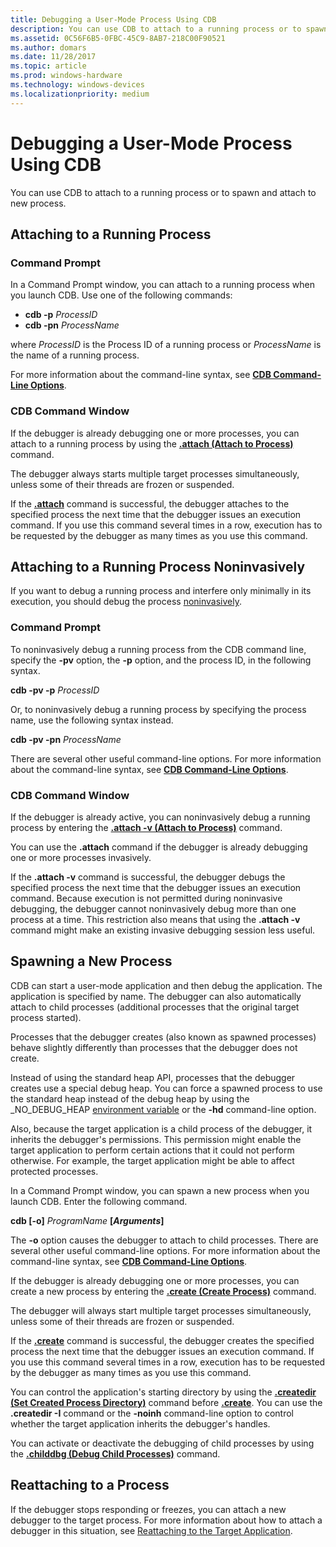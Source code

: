```yaml
---
title: Debugging a User-Mode Process Using CDB
description: You can use CDB to attach to a running process or to spawn and attach to new process.
ms.assetid: 0C56F6B5-0FBC-45C9-8AB7-218C00F90521
ms.author: domars
ms.date: 11/28/2017
ms.topic: article
ms.prod: windows-hardware
ms.technology: windows-devices
ms.localizationpriority: medium
---
```


# <span id="debugger.debugging_a_user-mode_process_using_cdb"></span>Debugging a User-Mode Process Using CDB


You can use CDB to attach to a running process or to spawn and attach to new process.

## <span id="Attaching_to_a_Running_Process"></span><span id="attaching_to_a_running_process"></span><span id="ATTACHING_TO_A_RUNNING_PROCESS"></span>Attaching to a Running Process


### <span id="command_prompt1"></span><span id="COMMAND_PROMPT1"></span>Command Prompt

In a Command Prompt window, you can attach to a running process when you launch CDB. Use one of the following commands:

-   **cdb -p** *ProcessID*
-   **cdb -pn** *ProcessName*

where *ProcessID* is the Process ID of a running process or *ProcessName* is the name of a running process.

For more information about the command-line syntax, see [**CDB Command-Line Options**](cdb-command-line-options.md).

### <span id="cdb_command_window1"></span><span id="CDB_COMMAND_WINDOW1"></span>CDB Command Window

If the debugger is already debugging one or more processes, you can attach to a running process by using the [**.attach (Attach to Process)**](-attach--attach-to-process-.md) command.

The debugger always starts multiple target processes simultaneously, unless some of their threads are frozen or suspended.

If the [**.attach**](-attach--attach-to-process-.md) command is successful, the debugger attaches to the specified process the next time that the debugger issues an execution command. If you use this command several times in a row, execution has to be requested by the debugger as many times as you use this command.

## <span id="Attaching_to_a_Running_Process_Noninvasively"></span><span id="attaching_to_a_running_process_noninvasively"></span><span id="ATTACHING_TO_A_RUNNING_PROCESS_NONINVASIVELY"></span>Attaching to a Running Process Noninvasively


If you want to debug a running process and interfere only minimally in its execution, you should debug the process [noninvasively](noninvasive-debugging--user-mode-.md).

### <span id="command_prompt2"></span><span id="COMMAND_PROMPT2"></span>Command Prompt

To noninvasively debug a running process from the CDB command line, specify the **-pv** option, the **-p** option, and the process ID, in the following syntax.

**cdb -pv -p** *ProcessID*

Or, to noninvasively debug a running process by specifying the process name, use the following syntax instead.

**cdb -pv -pn** *ProcessName*

There are several other useful command-line options. For more information about the command-line syntax, see [**CDB Command-Line Options**](cdb-command-line-options.md).

### <span id="cdb_command_window2"></span><span id="CDB_COMMAND_WINDOW2"></span>CDB Command Window

If the debugger is already active, you can noninvasively debug a running process by entering the [**.attach -v (Attach to Process)**](-attach--attach-to-process-.md) command.

You can use the **.attach** command if the debugger is already debugging one or more processes invasively.

If the **.attach -v** command is successful, the debugger debugs the specified process the next time that the debugger issues an execution command. Because execution is not permitted during noninvasive debugging, the debugger cannot noninvasively debug more than one process at a time. This restriction also means that using the **.attach -v** command might make an existing invasive debugging session less useful.

## <span id="Spawning_a_New_Process"></span><span id="spawning_a_new_process"></span><span id="SPAWNING_A_NEW_PROCESS"></span>Spawning a New Process


CDB can start a user-mode application and then debug the application. The application is specified by name. The debugger can also automatically attach to child processes (additional processes that the original target process started).

Processes that the debugger creates (also known as spawned processes) behave slightly differently than processes that the debugger does not create.

Instead of using the standard heap API, processes that the debugger creates use a special debug heap. You can force a spawned process to use the standard heap instead of the debug heap by using the \_NO\_DEBUG\_HEAP [environment variable](general-environment-variables.md) or the **-hd** command-line option.

Also, because the target application is a child process of the debugger, it inherits the debugger's permissions. This permission might enable the target application to perform certain actions that it could not perform otherwise. For example, the target application might be able to affect protected processes.

In a Command Prompt window, you can spawn a new process when you launch CDB. Enter the following command.

**cdb \[-o\]** *ProgramName* **\[***Arguments***\]**

The **-o** option causes the debugger to attach to child processes. There are several other useful command-line options. For more information about the command-line syntax, see [**CDB Command-Line Options**](cdb-command-line-options.md).

If the debugger is already debugging one or more processes, you can create a new process by entering the [**.create (Create Process)**](-create--create-process-.md) command.

The debugger will always start multiple target processes simultaneously, unless some of their threads are frozen or suspended.

If the [**.create**](-create--create-process-.md) command is successful, the debugger creates the specified process the next time that the debugger issues an execution command. If you use this command several times in a row, execution has to be requested by the debugger as many times as you use this command.

You can control the application's starting directory by using the [**.createdir (Set Created Process Directory)**](-createdir--set-created-process-directory-.md) command before [**.create**](-create--create-process-.md). You can use the **.createdir -I** command or the **-noinh** command-line option to control whether the target application inherits the debugger's handles.

You can activate or deactivate the debugging of child processes by using the [**.childdbg (Debug Child Processes)**](-childdbg--debug-child-processes-.md) command.

## <span id="Reattaching_to_a_Process"></span><span id="reattaching_to_a_process"></span><span id="REATTACHING_TO_A_PROCESS"></span>Reattaching to a Process


If the debugger stops responding or freezes, you can attach a new debugger to the target process. For more information about how to attach a debugger in this situation, see [Reattaching to the Target Application](reattaching-to-the-target-application.md).

 

 





